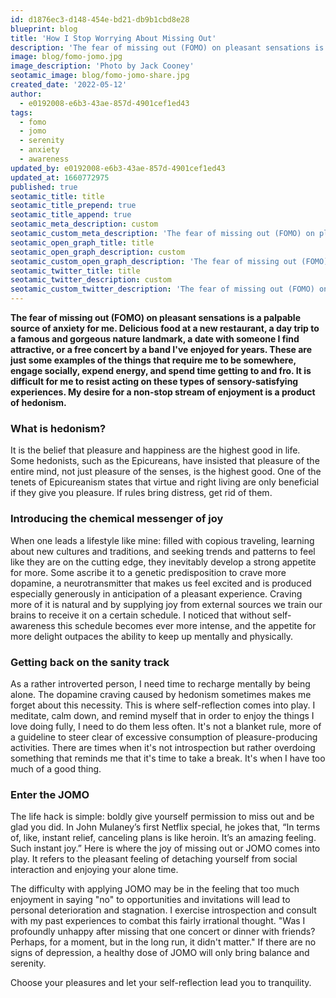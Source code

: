 ```yaml
---
id: d1876ec3-d148-454e-bd21-db9b1cbd8e28
blueprint: blog
title: 'How I Stop Worrying About Missing Out'
description: 'The fear of missing out (FOMO) on pleasant sensations is a palpable source of anxiety for me. Hedonism developed through dopamine addiction needs to be treated with introspection. JOMO to the rescue!'
image: blog/fomo-jomo.jpg
image_description: 'Photo by Jack Cooney'
seotamic_image: blog/fomo-jomo-share.jpg
created_date: '2022-05-12'
author:
  - e0192008-e6b3-43ae-857d-4901cef1ed43
tags:
  - fomo
  - jomo
  - serenity
  - anxiety
  - awareness
updated_by: e0192008-e6b3-43ae-857d-4901cef1ed43
updated_at: 1660772975
published: true
seotamic_title: title
seotamic_title_prepend: true
seotamic_title_append: true
seotamic_meta_description: custom
seotamic_custom_meta_description: 'The fear of missing out (FOMO) on pleasant sensations is a palpable source of anxiety for me. Hedonism developed through dopamine addiction needs to be treated with introspection. JOMO to the rescue!'
seotamic_open_graph_title: title
seotamic_open_graph_description: custom
seotamic_custom_open_graph_description: 'The fear of missing out (FOMO) on pleasant sensations is a palpable source of anxiety for me. Hedonism developed through dopamine addiction needs to be treated with introspection. JOMO to the rescue!'
seotamic_twitter_title: title
seotamic_twitter_description: custom
seotamic_custom_twitter_description: 'The fear of missing out (FOMO) on pleasant sensations is a palpable source of anxiety for me. Hedonism developed through dopamine addiction needs to be treated with introspection. JOMO to the rescue!'
---
```

**The fear of missing out (FOMO) on pleasant sensations is a palpable source of anxiety for me. Delicious food at a new restaurant, a day trip to a famous and gorgeous nature landmark, a date with someone I find attractive, or a free concert by a band I've enjoyed for years. These are just some examples of the things that require me to be somewhere, engage socially, expend energy, and spend time getting to and fro. It is difficult for me to resist acting on these types of sensory-satisfying experiences. My desire for a non-stop stream of enjoyment is a product of hedonism.**

### What is hedonism?

It is the belief that pleasure and happiness are the highest good in life. Some hedonists, such as the Epicureans, have insisted that pleasure of the entire mind, not just pleasure of the senses, is the highest good. One of the tenets of Epicureanism states that virtue and right living are only beneficial if they give you pleasure. If rules bring distress, get rid of them.

### Introducing the chemical messenger of joy

When one leads a lifestyle like mine: filled with copious traveling, learning about new cultures and traditions, and seeking trends and patterns to feel like they are on the cutting edge, they inevitably develop a strong appetite for more. Some ascribe it to a genetic predisposition to crave more dopamine, a neurotransmitter that makes us feel excited and is produced especially generously in anticipation of a pleasant experience. Craving more of it is natural and by supplying joy from external sources we train our brains to receive it on a certain schedule. I noticed that without self-awareness this schedule becomes ever more intense, and the appetite for more delight outpaces the ability to keep up mentally and physically.

### Getting back on the sanity track

As a rather introverted person, I need time to recharge mentally by being alone. The dopamine craving caused by hedonism sometimes makes me forget about this necessity. This is where self-reflection comes into play. I meditate, calm down, and remind myself that in order to enjoy the things I love doing fully, I need to do them less often. It's not a blanket rule, more of a guideline to steer clear of excessive consumption of pleasure-producing activities. There are times when it's not introspection but rather overdoing something that reminds me that it's time to take a break. It's when I have too much of a good thing.

### Enter the JOMO

The life hack is simple: boldly give yourself permission to miss out and be glad you did. In John Mulaney’s first Netflix special, he jokes that, “In terms of, like, instant relief, canceling plans is like heroin. It’s an amazing feeling. Such instant joy.” Here is where the joy of missing out or JOMO comes into play. It refers to the pleasant feeling of detaching yourself from social interaction and enjoying your alone time. 

The difficulty with applying JOMO may be in the feeling that too much enjoyment in saying "no" to opportunities and invitations will lead to personal deterioration and stagnation. I exercise introspection and consult with my past experiences to combat this fairly irrational thought. "Was I profoundly unhappy after missing that one concert or dinner with friends? Perhaps, for a moment, but in the long run, it didn't matter." If there are no signs of depression, a healthy dose of JOMO will only bring balance and serenity.

Choose your pleasures and let your self-reflection lead you to tranquility.
